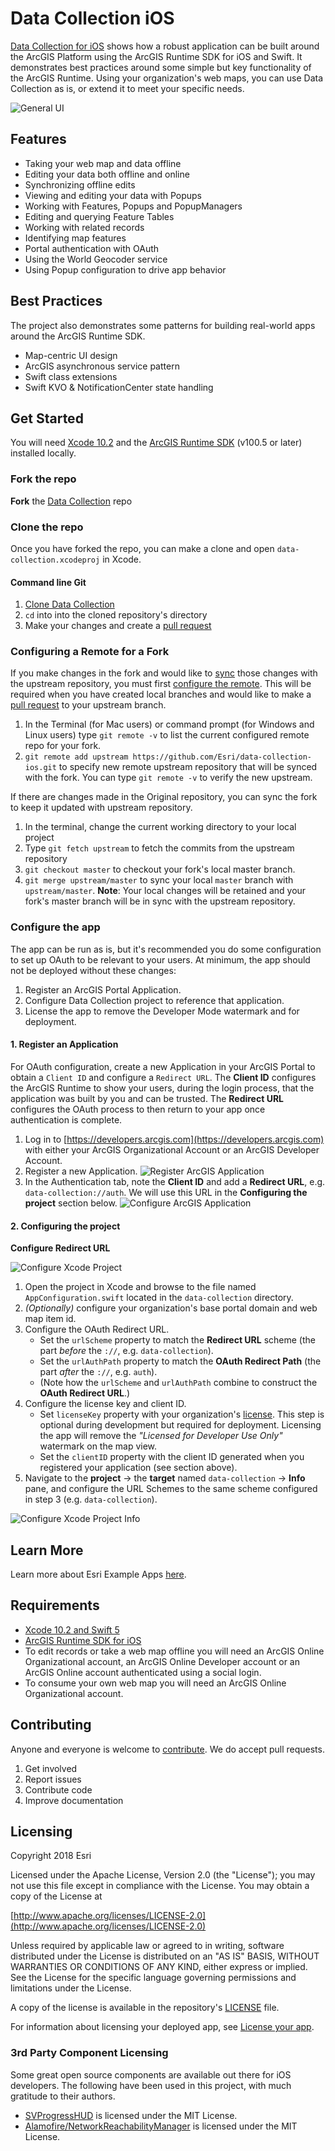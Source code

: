 # Data Collection iOS

[Data Collection for iOS](https://developers.arcgis.com/example-apps/data-collection-ios/) shows how a robust application can be built around the ArcGIS Platform using the ArcGIS Runtime SDK for iOS and Swift. It demonstrates best practices around some simple but key functionality of the ArcGIS Runtime. Using your organization's web maps, you can use Data Collection as is, or extend it to meet your specific needs.

![General UI](./docs/images/General-UI.png)

## Features
* Taking your web map and data offline
* Editing your data both offline and online
* Synchronizing offline edits
* Viewing and editing your data with Popups
* Working with Features, Popups and PopupManagers
* Editing and querying Feature Tables
* Working with related records
* Identifying map features
* Portal authentication with OAuth
* Using the World Geocoder service
* Using Popup configuration to drive app behavior

## Best Practices
The project also demonstrates some patterns for building real-world apps around the ArcGIS Runtime SDK.

* Map-centric UI design
* ArcGIS asynchronous service pattern
* Swift class extensions
* Swift KVO & NotificationCenter state handling

## Get Started
You will need [Xcode 10.2](https://itunes.apple.com/us/app/xcode/id497799835?mt=12) and the [ArcGIS Runtime SDK](https://developers.arcgis.com/ios/latest/swift/guide/install.htm#ESRI_SECTION1_D57435A2BEBC4D29AFA3A4CAA722506A) (v100.5 or later) installed locally.

### Fork the repo
**Fork** the [Data Collection](https://github.com/Esri/data-collection-ios/fork) repo

### Clone the repo
Once you have forked the repo, you can make a clone and open `data-collection.xcodeproj` in Xcode.

#### Command line Git
1. [Clone Data Collection](https://help.github.com/articles/fork-a-repo/#step-2-create-a-local-clone-of-your-fork)
2. `cd` into into the cloned repository's directory
3. Make your changes and create a [pull request](https://help.github.com/articles/creating-a-pull-request)

### Configuring a Remote for a Fork
If you make changes in the fork and would like to [sync](https://help.github.com/articles/syncing-a-fork/) those changes with the upstream repository, you must first [configure the remote](https://help.github.com/articles/configuring-a-remote-for-a-fork/). This will be required when you have created local branches and would like to make a [pull request](https://help.github.com/articles/creating-a-pull-request) to your upstream branch.

1. In the Terminal (for Mac users) or command prompt (for Windows and Linux users) type `git remote -v` to list the current configured remote repo for your fork.
2. `git remote add upstream https://github.com/Esri/data-collection-ios.git` to specify new remote upstream repository that will be synced with the fork. You can type `git remote -v` to verify the new upstream.

If there are changes made in the Original repository, you can sync the fork to keep it updated with upstream repository.

1. In the terminal, change the current working directory to your local project
2. Type `git fetch upstream` to fetch the commits from the upstream repository
3. `git checkout master` to checkout your fork's local master branch.
4. `git merge upstream/master` to sync your local `master` branch with `upstream/master`. **Note**: Your local changes will be retained and your fork's master branch will be in sync with the upstream repository.

### Configure the app

The app can be run as is, but it's recommended you do some configuration to set up OAuth to be relevant to your users. At minimum, the app should not be deployed without these changes:

1. Register an ArcGIS Portal Application.
2. Configure Data Collection project to reference that application.
3. License the app to remove the Developer Mode watermark and for deployment.

#### 1. Register an Application

For OAuth configuration, create a new Application in your ArcGIS Portal to obtain a `Client ID` and configure a `Redirect URL`. The **Client ID** configures the ArcGIS Runtime to show your users, during the login process, that the application was built by you and can be trusted. The **Redirect URL** configures the OAuth process to then return to your app once authentication is complete.

1. Log in to [https://developers.arcgis.com](https://developers.arcgis.com) with either your ArcGIS Organizational Account or an ArcGIS Developer Account.
2. Register a new Application. ![Register ArcGIS Application](./docs/images/Register-App.png)
3. In the Authentication tab, note the **Client ID** and add a **Redirect URL**, e.g. `data-collection://auth`. We will use this URL in the **Configuring the project** section below. ![Configure ArcGIS Application](./docs/images/Configure-App.png)

#### 2. Configuring the project

**Configure Redirect URL**

![Configure Xcode Project](./docs/images/Configure-Project.png)

1. Open the project in Xcode and browse to the file named `AppConfiguration.swift` located in the `data-collection` directory.
2. _(Optionally)_ configure your organization's base portal domain and web map item id.
3. Configure the OAuth Redirect URL.
   * Set the `urlScheme` property to match the **Redirect URL** scheme (the part *before* the `://`, e.g. `data-collection`). 
   * Set the `urlAuthPath` property to match the **OAuth Redirect Path** (the part *after* the `://`, e.g. `auth`). 
   * (Note how the `urlScheme` and `urlAuthPath` combine to construct the **OAuth Redirect URL**.)
4. Configure the license key and client ID.
	* Set `licenseKey` property with your organization's [license](https://developers.arcgis.com/arcgis-runtime/licensing/). This step is optional during development but required for deployment. Licensing the app will remove the _"Licensed for Developer Use Only"_ watermark on the map view.
	* Set the `clientID` property with the client ID generated when you registered your application (see section above).
5. Navigate to the **project** -> the **target** named `data-collection` -> **Info** pane, and configure the URL Schemes to the same scheme configured in step 3 (e.g. `data-collection`).

![Configure Xcode Project Info](./docs/images/Configure-Project-Info.png)

## Learn More
Learn more about Esri Example Apps [here](https://developers.arcgis.com/example-apps).

## Requirements
* [Xcode 10.2 and Swift 5](https://itunes.apple.com/us/app/xcode/id497799835?mt=12)
* [ArcGIS Runtime SDK for iOS](https://developers.arcgis.com/ios/)
* To edit records or take a web map offline you will need an ArcGIS Online Organizational account, an ArcGIS Online Developer account or an ArcGIS Online account authenticated using a social login.
* To consume your own web map you will need an ArcGIS Online Organizational account.

## Contributing
Anyone and everyone is welcome to [contribute](CONTRIBUTING.md). We do accept pull requests.

1. Get involved
2. Report issues
3. Contribute code
4. Improve documentation

## Licensing
Copyright 2018 Esri

Licensed under the Apache License, Version 2.0 (the "License"); you may not use this file except in compliance with the License. You may obtain a copy of the License at

[http://www.apache.org/licenses/LICENSE-2.0](http://www.apache.org/licenses/LICENSE-2.0)

Unless required by applicable law or agreed to in writing, software distributed under the License is distributed on an "AS IS" BASIS, WITHOUT WARRANTIES OR CONDITIONS OF ANY KIND, either express or implied. See the License for the specific language governing permissions and limitations under the License.

A copy of the license is available in the repository's [LICENSE](LICENSE) file.

For information about licensing your deployed app, see [License your app](https://developers.arcgis.com/ios/latest/swift/guide/license-your-app.htm).

### 3rd Party Component Licensing
Some great open source components are available out there for iOS developers. The following have been used in this project, with much gratitude to their authors.

* [SVProgressHUD](https://github.com/SVProgressHUD/SVProgressHUD) is licensed under the MIT License.
* [Alamofire/NetworkReachabilityManager](https://github.com/Alamofire/Alamofire/blob/master/Source/NetworkReachabilityManager.swift) is licensed under the MIT License.
